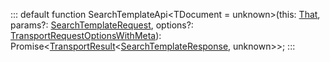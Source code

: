 :::
default function SearchTemplateApi<TDocument = unknown>(this: [That](./That.md), params?: [SearchTemplateRequest](./SearchTemplateRequest.md), options?: [TransportRequestOptionsWithMeta](./TransportRequestOptionsWithMeta.md)): Promise<[TransportResult](./TransportResult.md)<[SearchTemplateResponse](./SearchTemplateResponse.md)<TDocument>, unknown>>;
:::
